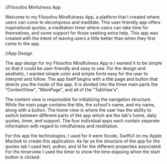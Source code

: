 //Filosofos Minfulness App

<p>Welcome to my Filosofos Mindfulness App, a platform that I created where users can come to decompress and meditate. This user-friendly app offers inspirational quotes, a meditation timer where users can take time for themselves, and some support for those seeking extra help. This app was created with the intent of leaving users a little better than when they first came to the app.</p>

//App Design
<p>The app design for my Filosofos Mindfulness App is I wanted it to be simple so that it could be user-friendly and easy to use. For the design and aesthetic, I wanted simple color and simple fonts easy for the user to interpret and follow. The app itself begins with a title page and button that directs you the inside of the app. It is divided into the three main parts the "ContentView", "MainPage", and all of the "TabView's".</p>
<p>The content view is responsible for initializing the navigation structure. While the main page contains the title, the school's name, and my name, along with a button. The home view is where the user has the ability to switch between different parts of the app which are the tab's home, daily quotes, timer, and support. The four individual apps each contain separate information with regard to mindfulness and meditation.</p>

<p>For this app the technologies, I used for it were Xcode, SwiftUI on my Apple Macbok to create this application. As far as the structure of the app for the quotes tab I used text, author, and id for the different properties associated. For the timerview I used the timer to show the time elapsing when the start button is clicked.</p>
